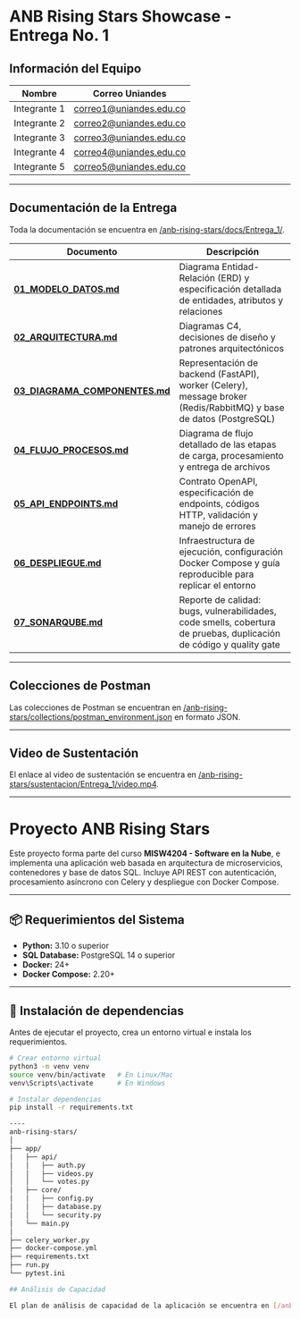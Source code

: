 # ANB Rising Stars Showcase - Entrega No. 1

## Información del Equipo

| Nombre | Correo Uniandes |
|--------|-----------------|
| Integrante 1 | correo1@uniandes.edu.co |
| Integrante 2 | correo2@uniandes.edu.co |
| Integrante 3 | correo3@uniandes.edu.co |
| Integrante 4 | correo4@uniandes.edu.co |
| Integrante 5 | correo5@uniandes.edu.co |

---

## Documentación de la Entrega

Toda la documentación se encuentra en [/anb-rising-stars/docs/Entrega_1/](anb-rising-stars/docs/Entrega_1/).

| Documento | Descripción |
|-----------|-------------|
| **[01_MODELO_DATOS.md](anb-rising-stars/docs/Entrega_1/01_MODELO_DATOS.md)** | Diagrama Entidad-Relación (ERD) y especificación detallada de entidades, atributos y relaciones |
| **[02_ARQUITECTURA.md](anb-rising-stars/docs/Entrega_1/02_ARQUITECTURA.md)** | Diagramas C4, decisiones de diseño y patrones arquitectónicos |
| **[03_DIAGRAMA_COMPONENTES.md](anb-rising-stars/docs/Entrega_1/03_DIAGRAMA_COMPONENTES.md)** | Representación de backend (FastAPI), worker (Celery), message broker (Redis/RabbitMQ) y base de datos (PostgreSQL) |
| **[04_FLUJO_PROCESOS.md](anb-rising-stars/docs/Entrega_1/04_FLUJO_PROCESOS.md)** | Diagrama de flujo detallado de las etapas de carga, procesamiento y entrega de archivos |
| **[05_API_ENDPOINTS.md](anb-rising-stars/docs/Entrega_1/05_API_ENDPOINTS.md)** | Contrato OpenAPI, especificación de endpoints, códigos HTTP, validación y manejo de errores |
| **[06_DESPLIEGUE.md](anb-rising-stars/docs/Entrega_1/06_DESPLIEGUE.md)** | Infraestructura de ejecución, configuración Docker Compose y guía reproducible para replicar el entorno |
| **[07_SONARQUBE.md](anb-rising-stars/docs/Entrega_1/07_SONARQUBE.md)** | Reporte de calidad: bugs, vulnerabilidades, code smells, cobertura de pruebas, duplicación de código y quality gate |


---

## Colecciones de Postman

Las colecciones de Postman se encuentran en [/anb-rising-stars/collections/postman_environment.json](anb-rising-stars/collections/postman_environment.json) en formato JSON.

---

## Video de Sustentación

El enlace al video de sustentación se encuentra en [/anb-rising-stars/sustentacion/Entrega_1/video.mp4](anb-rising-stars/sustentacion/Entrega_1/video.mp4).

---

# Proyecto ANB Rising Stars

Este proyecto forma parte del curso **MISW4204 - Software en la Nube**, e implementa una aplicación web basada en arquitectura de microservicios, contenedores y base de datos SQL. Incluye API REST con autenticación, procesamiento asíncrono con Celery y despliegue con Docker Compose.

---

## 📦 Requerimientos del Sistema

- **Python:** 3.10 o superior  
- **SQL Database:** PostgreSQL 14 o superior  
- **Docker:** 24+  
- **Docker Compose:** 2.20+  

---

## 🧰 Instalación de dependencias

Antes de ejecutar el proyecto, crea un entorno virtual e instala los requerimientos.

```bash
# Crear entorno virtual
python3 -m venv venv
source venv/bin/activate   # En Linux/Mac
venv\Scripts\activate      # En Windows

# Instalar dependencias
pip install -r requirements.txt

----
anb-rising-stars/
│
├── app/
│   ├── api/
│   │   ├── auth.py
│   │   ├── videos.py
│   │   └── votes.py
│   ├── core/
│   │   ├── config.py
│   │   ├── database.py
│   │   └── security.py
│   └── main.py
│
├── celery_worker.py
├── docker-compose.yml
├── requirements.txt
├── run.py
└── pytest.ini

## Análisis de Capacidad

El plan de análisis de capacidad de la aplicación se encuentra en [/anb-rising-stars/capacity-planning/plan_de_pruebas.md](anb-rising-stars/capacity-planning/plan_de_pruebas.md). Este documento incluye el plan detallado de análisis de capacidad, los escenarios de carga planteados, las métricas seleccionadas, los resultados esperados y las recomendaciones para escalar la solución.
